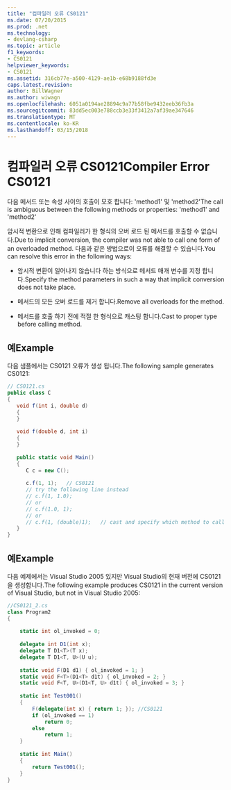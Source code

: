 ```yaml
---
title: "컴파일러 오류 CS0121"
ms.date: 07/20/2015
ms.prod: .net
ms.technology:
- devlang-csharp
ms.topic: article
f1_keywords:
- CS0121
helpviewer_keywords:
- CS0121
ms.assetid: 316cb77e-a500-4129-ae1b-e68b9188fd3e
caps.latest.revision: 
author: BillWagner
ms.author: wiwagn
ms.openlocfilehash: 6051a0194ae28894c9a77b58fbe9432eeb36fb3a
ms.sourcegitcommit: 83dd5ec003e788ccb3e33f3412a7af39ae347646
ms.translationtype: MT
ms.contentlocale: ko-KR
ms.lasthandoff: 03/15/2018
---
```

# <a name="compiler-error-cs0121"></a><span data-ttu-id="ec5dd-102">컴파일러 오류 CS0121</span><span class="sxs-lookup"><span data-stu-id="ec5dd-102">Compiler Error CS0121</span></span>
<span data-ttu-id="ec5dd-103">다음 메서드 또는 속성 사이의 호출이 모호 합니다: 'method1' 및 'method2'</span><span class="sxs-lookup"><span data-stu-id="ec5dd-103">The call is ambiguous between the following methods or properties: 'method1' and 'method2'</span></span>  
  
 <span data-ttu-id="ec5dd-104">암시적 변환으로 인해 컴파일러가 한 형식의 오버 로드 된 메서드를 호출할 수 없습니다.</span><span class="sxs-lookup"><span data-stu-id="ec5dd-104">Due to implicit conversion, the compiler was not able to call one form of an overloaded method.</span></span> <span data-ttu-id="ec5dd-105">다음과 같은 방법으로이 오류를 해결할 수 있습니다.</span><span class="sxs-lookup"><span data-stu-id="ec5dd-105">You can resolve this error in the following ways:</span></span>  
  
-   <span data-ttu-id="ec5dd-106">암시적 변환이 일어나지 않습니다 하는 방식으로 메서드 매개 변수를 지정 합니다.</span><span class="sxs-lookup"><span data-stu-id="ec5dd-106">Specify the method parameters in such a way that implicit conversion does not take place.</span></span>  
  
-   <span data-ttu-id="ec5dd-107">메서드의 모든 오버 로드를 제거 합니다.</span><span class="sxs-lookup"><span data-stu-id="ec5dd-107">Remove all overloads for the method.</span></span>  
  
-   <span data-ttu-id="ec5dd-108">메서드를 호출 하기 전에 적절 한 형식으로 캐스팅 합니다.</span><span class="sxs-lookup"><span data-stu-id="ec5dd-108">Cast to proper type before calling method.</span></span>  
  
## <a name="example"></a><span data-ttu-id="ec5dd-109">예</span><span class="sxs-lookup"><span data-stu-id="ec5dd-109">Example</span></span>  
 <span data-ttu-id="ec5dd-110">다음 샘플에서는 CS0121 오류가 생성 됩니다.</span><span class="sxs-lookup"><span data-stu-id="ec5dd-110">The following sample generates CS0121:</span></span>  
  
```csharp  
// CS0121.cs  
public class C  
{  
   void f(int i, double d)   
   {  
   }  
  
   void f(double d, int i)  
   {  
   }  
  
   public static void Main()  
   {  
      C c = new C();  
  
      c.f(1, 1);   // CS0121  
      // try the following line instead  
      // c.f(1, 1.0);  
      // or  
      // c.f(1.0, 1);  
      // or  
      // c.f(1, (double)1);   // cast and specify which method to call  
   }  
}  
```  
  
## <a name="example"></a><span data-ttu-id="ec5dd-111">예</span><span class="sxs-lookup"><span data-stu-id="ec5dd-111">Example</span></span>  
 <span data-ttu-id="ec5dd-112">다음 예제에서는 Visual Studio 2005 있지만 Visual Studio의 현재 버전에 CS0121을 생성합니다.</span><span class="sxs-lookup"><span data-stu-id="ec5dd-112">The following example produces CS0121 in the current version of Visual Studio, but not in Visual Studio 2005:</span></span>  
  
```csharp  
//CS0121_2.cs  
class Program2  
{  
  
    static int ol_invoked = 0;  
  
    delegate int D1(int x);  
    delegate T D1<T>(T x);  
    delegate T D1<T, U>(U u);  
  
    static void F(D1 d1) { ol_invoked = 1; }  
    static void F<T>(D1<T> d1t) { ol_invoked = 2; }  
    static void F<T, U>(D1<T, U> d1t) { ol_invoked = 3; }  
  
    static int Test001()  
    {  
        F(delegate(int x) { return 1; }); //CS0121  
        if (ol_invoked == 1)  
            return 0;  
        else  
            return 1;  
    }  
  
    static int Main()  
    {  
        return Test001();  
    }  
}  
```

